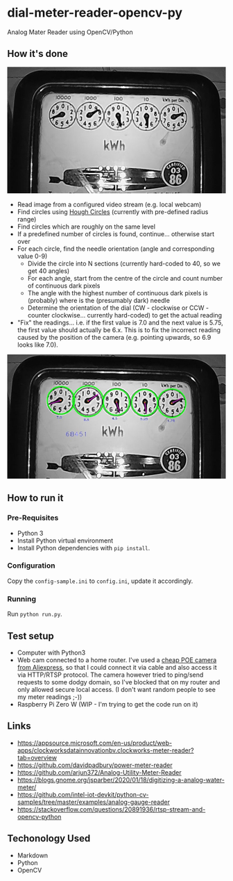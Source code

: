 # dial-meter-reader-opencv-py

Analog Mater Reader using OpenCV/Python

## How it's done

![sample](./data/sample.jpg)

* Read image from a configured video stream (e.g. local webcam)
* Find circles using [Hough Circles](https://docs.opencv.org/4.5.2/da/d53/tutorial_py_houghcircles.html) (currently with pre-defined radius range)
* Find circles which are roughly on the same level
* If a predefined number of circles is found, continue... otherwise start over
* For each circle, find the needle orientation (angle and corresponding value 0-9)
  * Divide the circle into N sections (currently hard-coded to 40, so we get 40 angles)
  * For each angle, start from the centre of the circle and count number of continuous dark pixels
  * The angle with the highest number of continuous dark pixels is (probably) where is the (presumably dark) needle
  * Determine the orientation of the dial (CW - clockwise or CCW - counter clockwise... currently hard-coded) to get the actual reading
* "Fix" the readings... i.e. if the first value is 7.0 and the next value is 5.75, the first value should actually be 6.x.
  This is to fix the incorrect reading caused by the position of the camera (e.g. pointing upwards, so 6.9 looks like 7.0).

![sample output](./data/sample-out.jpg)

## How to run it

### Pre-Requisites

* Python 3
* Install Python virtual environment
* Install Python dependencies with `pip install`.

### Configuration

Copy the `config-sample.ini` to `config.ini`, update it accordingly.

### Running

Run `python run.py`.

## Test setup

* Computer with Python3
* Web cam connected to a home router.
  I've used a [cheap POE camera from Aliexpress](https://www.aliexpress.com/item/32885834218.html), so that I could connect it via cable and also access it via HTTP/RTSP protocol. The camera however tried to ping/send requests to some dodgy domain, so I've blocked that on my router and only allowed secure local access.
  (I don't want random people to see my meter readings ;-))
* Raspberry Pi Zero W (WIP - I'm trying to get the code run on it)

## Links

* <https://appsource.microsoft.com/en-us/product/web-apps/clockworksdatainnovationbv.clockworks-meter-reader?tab=overview>
* <https://github.com/davidpadbury/power-meter-reader>
* <https://github.com/arjun372/Analog-Utility-Meter-Reader>
* <https://blogs.gnome.org/jsparber/2020/01/18/digitizing-a-analog-water-meter/>
* <https://github.com/intel-iot-devkit/python-cv-samples/tree/master/examples/analog-gauge-reader>
* <https://stackoverflow.com/questions/20891936/rtsp-stream-and-opencv-python>

## Techonology Used

* Markdown
* Python
* OpenCV
